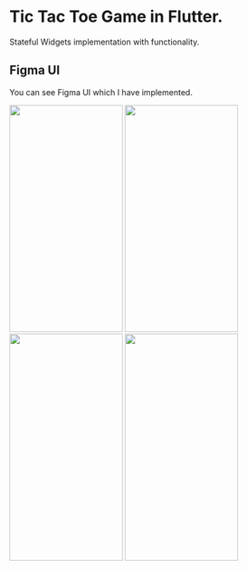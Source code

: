 # Tic Tac Toe Game in Flutter.
Stateful Widgets implementation with functionality.

## Figma UI
You can see Figma UI which I have implemented.

<div>
<img src="https://github.com/MuhammadJamalAshrafi/tic_tac_toe/blob/main/assets/images/todolist.png" width="200" height="400">
<img src="https://github.com/MuhammadJamalAshrafi/tic_tac_toe/blob/main/assets/images/todolist.png" width="200" height="400">
<img src="https://github.com/MuhammadJamalAshrafi/tic_tac_toe/blob/main/assets/images/Splashscreen.png" width="200" height="400">
<img src="https://github.com/MuhammadJamalAshrafi/tic_tac_toe/blob/main/assets/images/Splashscreen_bg.png" width="200" height="400">
</div>
